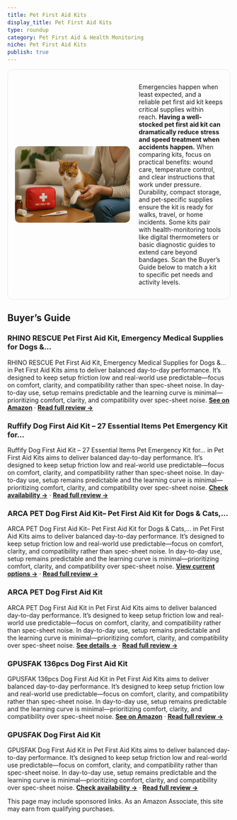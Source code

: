 ```yaml
---
title: Pet First Aid Kits
display_title: Pet First Aid Kits
type: roundup
category: Pet First Aid & Health Monitoring
niche: Pet First Aid Kits
publish: true
---
```


<section class="hero-split" style="width:100%;box-sizing:border-box;border:1px solid #e5e7eb;border-radius:12px;padding:16px;display:grid;grid-template-columns:minmax(260px,40%) 1fr;gap:20px;align-items:center;"><figure style="margin:0;"><img src="/hero/roundups/pet-first-aid-health-monitoring/pet-first-aid-kits.webp" alt="" style="width:100%;height:auto;display:block;border-radius:10px;"/></figure><div class="hero-copy" style="min-width:0;"><p>Emergencies happen when least expected, and a reliable pet first aid kit keeps critical supplies within reach. <strong>Having a well-stocked pet first aid kit can dramatically reduce stress and speed treatment when accidents happen.</strong> When comparing kits, focus on practical benefits: wound care, temperature control, and clear instructions that work under pressure. Durability, compact storage, and pet-specific supplies ensure the kit is ready for walks, travel, or home incidents. Some kits pair with health-monitoring tools like digital thermometers or basic diagnostic guides to extend care beyond bandages. Scan the Buyer’s Guide below to match a kit to specific pet needs and activity levels.</p></div></section>


<h2>Buyer’s Guide</h2>
<h3>RHINO RESCUE Pet First Aid Kit, Emergency Medical Supplies for Dogs &…</h3>
<p>RHINO RESCUE Pet First Aid Kit, Emergency Medical Supplies for Dogs &… in Pet First Aid Kits aims to deliver balanced day-to-day performance. It’s designed to keep setup friction low and real-world use predictable&mdash;focus on comfort, clarity, and compatibility rather than spec-sheet noise. In day-to-day use, setup remains predictable and the learning curve is minimal&mdash;prioritizing comfort, clarity, and compatibility over spec-sheet noise. <a href="https://amzn.to/47bWHh0" target="_blank" rel="nofollow sponsored noopener noopener" target="_blank"><strong>See on Amazon</strong></a> · <a href="/reviews/rhino-rescue-pet-first-aid-kit-emergency-medical-supplies-for-dogs-cats-9dee1f53/"><strong>Read full review &rarr;</strong></a></p>
<h3>Ruffify Dog First Aid Kit &ndash; 27 Essential Items Pet Emergency Kit for…</h3>
<p>Ruffify Dog First Aid Kit &ndash; 27 Essential Items Pet Emergency Kit for… in Pet First Aid Kits aims to deliver balanced day-to-day performance. It’s designed to keep setup friction low and real-world use predictable&mdash;focus on comfort, clarity, and compatibility rather than spec-sheet noise. In day-to-day use, setup remains predictable and the learning curve is minimal&mdash;prioritizing comfort, clarity, and compatibility over spec-sheet noise. <a href="https://amzn.to/4q7DkOq" target="_blank" rel="nofollow sponsored noopener noopener" target="_blank"><strong>Check availability &rarr;</strong></a> · <a href="/reviews/ruffify-dog-first-aid-kit-27-essential-items-pet-emergency-kit-for-trav-1dfe58be/"><strong>Read full review &rarr;</strong></a></p>
<h3>ARCA PET Dog First Aid Kit&ndash; Pet First Aid Kit for Dogs & Cats,…</h3>
<p>ARCA PET Dog First Aid Kit&ndash; Pet First Aid Kit for Dogs & Cats,… in Pet First Aid Kits aims to deliver balanced day-to-day performance. It’s designed to keep setup friction low and real-world use predictable&mdash;focus on comfort, clarity, and compatibility rather than spec-sheet noise. In day-to-day use, setup remains predictable and the learning curve is minimal&mdash;prioritizing comfort, clarity, and compatibility over spec-sheet noise. <a href="https://amzn.to/4o8iXz4" target="_blank" rel="nofollow sponsored noopener noopener" target="_blank"><strong>View current options &rarr;</strong></a> · <a href="/reviews/arca-pet-dog-first-aid-kit-pet-first-aid-kit-for-dogs-cats-emergency-tr-309b3666/"><strong>Read full review &rarr;</strong></a></p>
<h3>ARCA PET Dog First Aid Kit</h3>
<p>ARCA PET Dog First Aid Kit in Pet First Aid Kits aims to deliver balanced day-to-day performance. It’s designed to keep setup friction low and real-world use predictable&mdash;focus on comfort, clarity, and compatibility rather than spec-sheet noise. In day-to-day use, setup remains predictable and the learning curve is minimal&mdash;prioritizing comfort, clarity, and compatibility over spec-sheet noise. <a href="https://amzn.to/4q2bUd7" target="_blank" rel="nofollow sponsored noopener noopener" target="_blank"><strong>See details &rarr;</strong></a> · <a href="/reviews/arca-pet-dog-first-aid-kit-pet-emergency-kit-water-resistant-high-visib-90d3d3d4/"><strong>Read full review &rarr;</strong></a></p>
<h3>GPUSFAK 136pcs Dog First Aid Kit</h3>
<p>GPUSFAK 136pcs Dog First Aid Kit in Pet First Aid Kits aims to deliver balanced day-to-day performance. It’s designed to keep setup friction low and real-world use predictable&mdash;focus on comfort, clarity, and compatibility rather than spec-sheet noise. In day-to-day use, setup remains predictable and the learning curve is minimal&mdash;prioritizing comfort, clarity, and compatibility over spec-sheet noise. <a href="https://amzn.to/4n3XOF3" target="_blank" rel="nofollow sponsored noopener noopener" target="_blank"><strong>See on Amazon</strong></a> · <a href="/reviews/gpusfak-136pcs-dog-first-aid-kit-pet-first-aid-kit-for-dogs-and-cats-pe-bcbe7764/"><strong>Read full review &rarr;</strong></a></p>
<h3>GPUSFAK Dog First Aid Kit</h3>
<p>GPUSFAK Dog First Aid Kit in Pet First Aid Kits aims to deliver balanced day-to-day performance. It’s designed to keep setup friction low and real-world use predictable&mdash;focus on comfort, clarity, and compatibility rather than spec-sheet noise. In day-to-day use, setup remains predictable and the learning curve is minimal&mdash;prioritizing comfort, clarity, and compatibility over spec-sheet noise. <a href="https://amzn.to/4h78NfO" target="_blank" rel="nofollow sponsored noopener noopener" target="_blank"><strong>Check availability &rarr;</strong></a> · <a href="/reviews/gpusfak-dog-first-aid-kit-pet-first-aid-kit-for-dogs-pet-emergency-kit-01e61569/"><strong>Read full review &rarr;</strong></a></p>
<aside class="disclosure">This page may include sponsored links. As an Amazon Associate, this site may earn from qualifying purchases.</aside>
